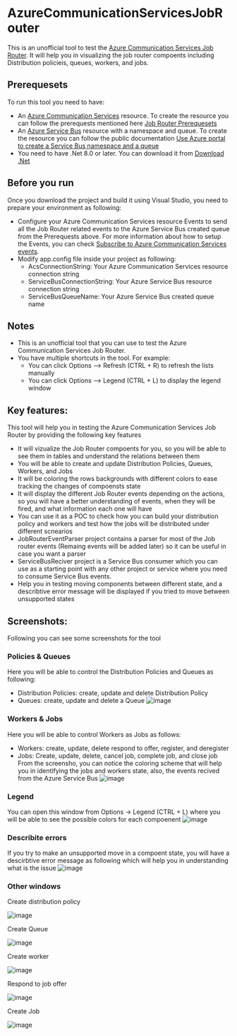 # AzureCommunicationServicesJobRouter
This is an unofficial tool to test the [Azure Communication Services Job Router](https://learn.microsoft.com/en-us/azure/communication-services/concepts/router/concepts). It will help you in visualizing the job router compoents including Distribution policieis, queues, workers, and jobs.


## Prerequesets
To run this tool you need to have:
+ An [Azure Communication Services](https://learn.microsoft.com/en-us/azure/communication-services/overview) resource. To create the resource you can follow the prerequests mentioned here [Job Router Prerequesets](https://learn.microsoft.com/en-us/azure/communication-services/quickstarts/router/get-started-router?pivots=programming-language-csharp#prerequisites)  
+ An [Azure Service Bus](https://learn.microsoft.com/en-us/azure/service-bus-messaging/service-bus-messaging-overview) resource with a namespace and queue. To create the resource you can follow the public documentation [Use Azure portal to create a Service Bus namespace and a queue](https://learn.microsoft.com/en-us/azure/service-bus-messaging/service-bus-quickstart-portal)
+ You need to have .Net 8.0 or later. You can download it from [Download .Net](https://dotnet.microsoft.com/en-us/download/dotnet)


## Before you run
Once you download the project and build it using Visual Studio, you need to prepare your environment as following:
+ Configure your Azure Communication Services resource Events to send all the Job Router related events to the Azure Service Bus created queue from the Prerequests above. For more information about how to setup the Events, you can check [Subscribe to Azure Communication Services events](https://learn.microsoft.com/en-us/azure/communication-services/quickstarts/events/subscribe-to-events?pivots=platform-azp).
+ Modify app.config file inside your project as following:
    + AcsConnectionString: Your Azure Communication Services resource connection string
    + ServiceBusConnectionString: Your Azure Service Bus resource connection string
    + ServiceBusQueueName: Your Azure Service Bus created queue name

 
## Notes
+ This is an unofficial tool that you can use to test the Azure Communication Services Job Router.
+ You have multiple shortcuts in the tool. For example:
    + You can click Options --> Refresh (CTRL + R) to refresh the lists manually
    + You can click Options --> Legend (CTRL + L) to display the legend window


## Key features:
This tool will help you in testing the Azure Communication Services Job Router by providing the following key features
+ It will vizualize the Job Router compoents for you, so you will be able to see them in tables and understand the relations between them
+ You will be able to create and update Distribution Policies, Queues, Workers, and Jobs
+ It will be coloring the rows backgrounds with different colors to ease tracking the changes of compoensts state
+ It will display the different Job Router events depending on the actions, so you will have a better understanding of events, when they will be fired, and what information each one will have
+ You can use it as a POC to check how you can build your distribution policy and workers and test how the jobs will be distributed under different scnearios
+ JobRouterEventParser project contains a parser for most of the Job router events (Remaing events will be added later) so it can be useful in case you want a parser
+ ServiceBusReciver project is a Service Bus consumer which you can use as a starting point with any other project or service where you need to consume Service Bus events.
+ Help you in testing moving components between different state, and a describtive error message will be displayed if you tried to move between unsupported states


## Screenshots:
Following you can see some screenshots for the tool
### Policies & Queues
Here you will be able to control the Distribution Policies and Queues as following:
+ Distribution Policies: create, update and delete Distribution Policy
+ Queues:  create, update and delete a Queue
![image](https://github.com/user-attachments/assets/b7dce367-dee1-4369-8be3-6b180247876c)

### Workers & Jobs
Here you will be able to control Workers as Jobs as follows:
+ Workers: create, update, delete respond to offer, register, and deregister
+ Jobs: Create, update, delete, cancel job, complete job, and close job
From the screensho, you can notice the coloring scheme that will help you in identifying the jobs and workers state, also, the events recived from the Azure Service Bus
![image](https://github.com/user-attachments/assets/1b015184-e5bc-47b7-b2ed-bb9e1da57467)

### Legend
You can open this window from Options -> Legend (CTRL + L) where you will be able to see the possible colors for each compoenent
![image](https://github.com/user-attachments/assets/793cc0f1-739c-4b46-973d-270d284744b2)

### Describite errors
If you try to make an unsupported move in a compoent state, you will have a descirbtive error message as following which will help you in understanding what is the issue
![image](https://github.com/user-attachments/assets/c79bf7e4-1d74-4a28-9b3a-7f07387700c8)

### Other windows
Create distribution policy

  ![image](https://github.com/user-attachments/assets/2957fb3d-fc07-4a8a-9963-e6c37a1af1a9)

Create Queue

![image](https://github.com/user-attachments/assets/85eb7ee5-9959-4a63-ab33-42acd0cf2204)

Create worker

![image](https://github.com/user-attachments/assets/0ca40aba-4ffb-4c49-9209-622c96875f06)

Respond to job offer

![image](https://github.com/user-attachments/assets/0c3f96aa-2d2b-434c-a635-d5563a94d60c)


Create Job

![image](https://github.com/user-attachments/assets/3cd8fc7a-7538-4d0f-a9fd-e4633c0c7565)


